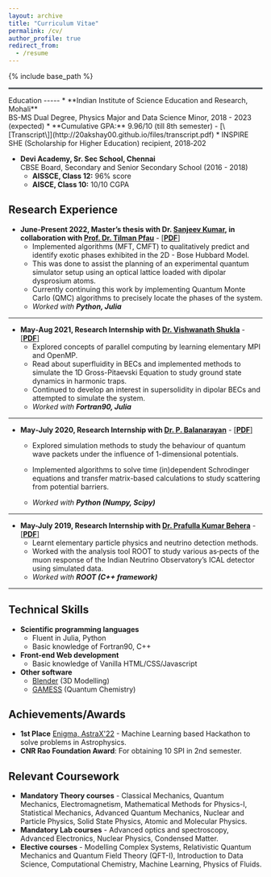 ```yaml
---
layout: archive
title: "Curriculum Vitae"
permalink: /cv/
author_profile: true
redirect_from:
  - /resume
---
```


{% include base_path %}
<hr style="text-align:left;margin-left:0;border-top:2px solid #6b7278"> 
Education
-----
* **Indian Institute of Science Education and Research, Mohali** <br> BS-MS Dual Degree, Physics Major and Data Science Minor, 2018 - 2023 (expected)
    * **Cumulative GPA:** 9.96/10 (till 8th semester) - [\[Transcript\]](http://20akshay00.github.io/files/transcript.pdf)
    * INSPIRE SHE (Scholarship for Higher Education) recipient, 2018‑202

* **Devi Academy, Sr. Sec School, Chennai** <br> CBSE Board, Secondary and Senior Secondary School (2016 - 2018)
    * **AISSCE, Class 12:** 96% score
    * **AISCE, Class 10:** 10/10 CGPA

Research Experience
-----
* **June-Present 2022, Master’s thesis with Dr. [Sanjeev Kumar](https://www.iisermohali.ac.in/awards-recognitions/dps/dr-sanjeev-kumar), in collaboration with [Prof. Dr. Tilman Pfau](https://www.pi5.uni-stuttgart.de/institute/team/)** - [\[**PDF**\]](http://20akshay00.github.io/files/summer2022.pdf)
  * Implemented algorithms (MFT, CMFT) to qualitatively predict and identify exotic phases exhibited in the 2D - Bose Hubbard Model.
  * This was done to assist the planning of an experimental quantum simulator setup using an optical lattice loaded with dipolar dysprosium atoms. 
  * Currently continuing this work by implementing Quantum Monte Carlo (QMC) algorithms to precisely locate the phases of the system.
  * *Worked with **Python, Julia***

---

* **May‐Aug 2021, Research Internship with [Dr. Vishwanath Shukla](https://vishwanathshukla.in/)** - [\[**PDF**\]](https://20akshay00.github.io/Summer2021/)
  * Explored concepts of parallel computing by learning elementary MPI and OpenMP.
  * Read about superfluidity in BECs and implemented methods to simulate the 1D Gross-Pitaevski Equation to study ground state dynamics in harmonic traps. 
  * Continued to develop an interest in supersolidity in dipolar BECs and attempted to simulate the system.
  * *Worked with **Fortran90, Julia***

---

* **May‐July 2020, Research Internship with [Dr. P. Balanarayan](https://www.iisermohali.ac.in/faculty/dcs/balanarayan)** - [\[**PDF**\]](http://20akshay00.github.io/files/summer2020.pdf)
  * Explored simulation methods to study the behaviour of quantum wave packets under the influence of 1-dimensional potentials.
  * Implemented algorithms to solve time (in)dependent Schrodinger equations and transfer matrix-based calculations to study scattering from potential barriers.

  * *Worked with **Python (Numpy, Scipy)***

---

* **May-July 2019, Research Internship with [Dr. Prafulla Kumar Behera](https://physics.iitm.ac.in/behera)** - [\[**PDF**\]](http://20akshay00.github.io/files/summer2019.pdf)
  * Learnt elementary particle physics and neutrino detection methods.
  * Worked with the analysis tool ROOT to study various as‐pects of the muon response of the Indian Neutrino Observatory’s ICAL detector using simulated data.
  * *Worked with **ROOT (C++ framework)***

---

Technical Skills
-----
* **Scientific programming languages**
  * Fluent in Julia, Python
  * Basic knowledge of Fortran90, C++
* **Front-end Web development**
  * Basic knowledge of Vanilla HTML/CSS/Javascript
* **Other software**
  * [Blender](https://www.blender.org/) (3D Modelling)
  * [GAMESS](https://www.msg.chem.iastate.edu/gamess/) (Quantum Chemistry)

Achievements/Awards
-----
* **1st Place** [Enigma, AstraX'22](http://20akshay00.github.io/files/enigma_cert.png) - Machine Learning based Hackathon to solve problems in Astrophysics.
* **CNR Rao Foundation Award**: For obtaining 10 SPI in 2nd semester.

Relevant Coursework
-----
* **Mandatory Theory courses** - Classical Mechanics, Quantum Mechanics, Electromagnetism, Mathematical Methods for Physics-I, Statistical Mechanics, Advanced Quantum Mechanics, Nuclear and Particle Physics, Solid State Physics, Atomic and Molecular Physics.
* **Mandatory Lab courses** - Advanced optics and spectroscopy, Advanced Electronics, Nuclear Physics, Condensed Matter.
* **Elective courses** - Modelling Complex Systems, Relativistic Quantum Mechanics and Quantum Field Theory (QFT-I), Introduction to Data Science, Computational Chemistry, Machine Learning, Physics of Fluids.

<!-- Talks
======
  <ul>{% for post in site.talks %}
    {% include archive-single-talk-cv.html %}
  {% endfor %}</ul> -->
<!-- 
Publications
======
  <ul>{% for post in site.publications %}
    {% include archive-single-cv.html %}
  {% endfor %}</ul>
   -->

<!--   
Teaching
======
  <ul>{% for post in site.teaching %}
    {% include archive-single-cv.html %}
  {% endfor %}</ul>
  
<!-- Service and leadership
======
* Currently signed in to 43 different slack teams -->
